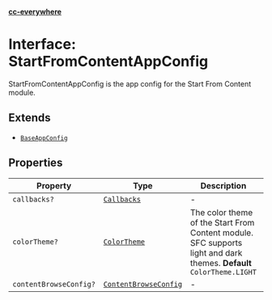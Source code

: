 [**cc-everywhere**](../../../../../../index.md)

<HorizontalLine />

# Interface: StartFromContentAppConfig

StartFromContentAppConfig is the app config for the Start From Content module.

## Extends

- [`BaseAppConfig`](../../../design-config-types/interfaces/base-app-config.md)

## Properties

| Property | Type | Description | Inherited from |
| ------ | ------ | ------ | ------ |
| `callbacks?` | [`Callbacks`](../../../callbacks-types/interfaces/callbacks.md) | - | [`BaseAppConfig`](../../../design-config-types/interfaces/base-app-config.md).[`callbacks`](../../../design-config-types/interfaces/base-app-config.md#callbacks) |
| `colorTheme?` | [`ColorTheme`](../../../app-config-types/enumerations/color-theme.md) | The color theme of the Start From Content module. SFC supports light and dark themes. **Default** `ColorTheme.LIGHT` | - |
| `contentBrowseConfig?` | [`ContentBrowseConfig`](content-browse-config.md) | - | - |
